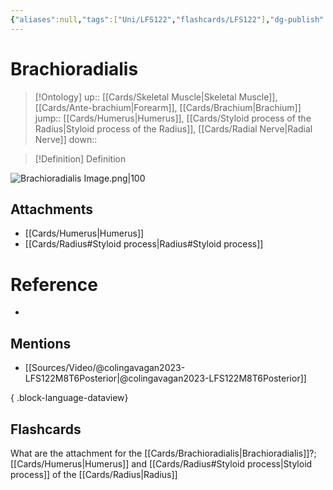 ```yaml
---
{"aliases":null,"tags":["Uni/LFS122","flashcards/LFS122"],"dg-publish":true,"permalink":"/cards/brachioradialis/","dgPassFrontmatter":true}
---
```


# Brachioradialis

> [!Ontology]
> up:: [[Cards/Skeletal Muscle\|Skeletal Muscle]], [[Cards/Ante-brachium\|Forearm]], [[Cards/Brachium\|Brachium]]
> jump:: [[Cards/Humerus\|Humerus]], [[Cards/Styloid process of the Radius\|Styloid process of the Radius]], [[Cards/Radial Nerve\|Radial Nerve]]
> down:: 

> [!Definition] Definition
> 

![Brachioradialis Image.png|100](/img/user/Extras/Images/Brachioradialis%20Image.png)
## Attachments
- [[Cards/Humerus\|Humerus]]
- [[Cards/Radius#Styloid process\|Radius#Styloid process]]

# Reference
- 

## Mentions
- [[Sources/Video/@colingavagan2023-LFS122M8T6Posterior\|@colingavagan2023-LFS122M8T6Posterior]]

{ .block-language-dataview}

## Flashcards
What are the attachment for the [[Cards/Brachioradialis\|Brachioradialis]]?;[[Cards/Humerus\|Humerus]] and [[Cards/Radius#Styloid process\|Styloid process]] of the [[Cards/Radius\|Radius]]